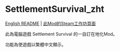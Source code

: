 # SettlementSurvival_zht
[English README](./README_eng.md) | [此Mod的Steam工作坊頁面](https://steamcommunity.com/sharedfiles/filedetails/?id=3140917319)

此為電腦遊戲 Settlement Survival 的一自訂在地化Mod。

功能為使遊戲以繁體中文顯示。
